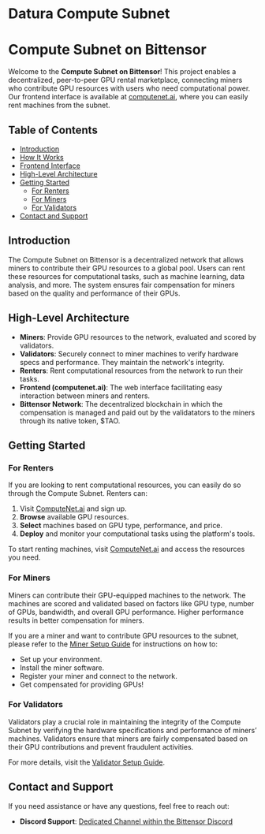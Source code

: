 # Datura Compute Subnet

# Compute Subnet on Bittensor

Welcome to the **Compute Subnet on Bittensor**! This project enables a decentralized, peer-to-peer GPU rental marketplace, connecting miners who contribute GPU resources with users who need computational power. Our frontend interface is available at [computenet.ai](https://computenet.ai), where you can easily rent machines from the subnet.

## Table of Contents

- [Introduction](#introduction)
- [How It Works](#how-it-works)
- [Frontend Interface](#frontend-interface)
- [High-Level Architecture](#high-level-architecture)
- [Getting Started](#getting-started)
  - [For Renters](#for-renters-1)
  - [For Miners](#for-miners-1)
  - [For Validators](#for-validators-1)
- [Contact and Support](#contact-and-support)

## Introduction

The Compute Subnet on Bittensor is a decentralized network that allows miners to contribute their GPU resources to a global pool. Users can rent these resources for computational tasks, such as machine learning, data analysis, and more. The system ensures fair compensation for miners based on the quality and performance of their GPUs.


## High-Level Architecture

- **Miners**: Provide GPU resources to the network, evaluated and scored by validators.
- **Validators**: Securely connect to miner machines to verify hardware specs and performance. They maintain the network's integrity.
- **Renters**: Rent computational resources from the network to run their tasks.
- **Frontend (computenet.ai)**: The web interface facilitating easy interaction between miners and renters.
- **Bittensor Network**: The decentralized blockchain in which the compensation is managed and paid out by the validatators to the miners through its native token, $TAO.

## Getting Started

### For Renters

If you are looking to rent computational resources, you can easily do so through the Compute Subnet. Renters can:

1. Visit [ComputeNet.ai](https://computenet.ai) and sign up.
2. **Browse** available GPU resources.
3. **Select** machines based on GPU type, performance, and price.
4. **Deploy** and monitor your computational tasks using the platform's tools.

To start renting machines, visit [ComputeNet.ai](https://computenet.ai) and access the resources you need.

### For Miners

Miners can contribute their GPU-equipped machines to the network. The machines are scored and validated based on factors like GPU type, number of GPUs, bandwidth, and overall GPU performance. Higher performance results in better compensation for miners.

If you are a miner and want to contribute GPU resources to the subnet, please refer to the [Miner Setup Guide](neurons/miners/README.md) for instructions on how to:

- Set up your environment.
- Install the miner software.
- Register your miner and connect to the network.
- Get compensated for providing GPUs!

### For Validators

Validators play a crucial role in maintaining the integrity of the Compute Subnet by verifying the hardware specifications and performance of miners’ machines. Validators ensure that miners are fairly compensated based on their GPU contributions and prevent fraudulent activities.

For more details, visit the [Validator Setup Guide](neurons/validators/README.md).


## Contact and Support

If you need assistance or have any questions, feel free to reach out:

- **Discord Support**: [Dedicated Channel within the Bittensor Discord](https://discord.com/channels/799672011265015819/1291754566957928469)
